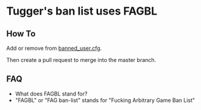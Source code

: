 # Tugger's ban list uses FAGBL
## How To
Add or remove from [banned_user.cfg](banned_user.cfg).

Then create a pull request to merge into the master branch.


## FAQ
 * What does FAGBL stand for?
  * "FAGBL" or "FAG ban-list" stands for "Fucking Arbitrary Game Ban List"
